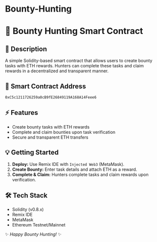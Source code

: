 # Bounty-Hunting
# 🎯 **Bounty Hunting Smart Contract**

## 📄 **Description**
A simple Solidity-based smart contract that allows users to create bounty tasks with ETH rewards. Hunters can complete these tasks and claim rewards in a decentralized and transparent manner.

## 🚀 **Smart Contract Address**
`0xC5c1211726259a0cB9fE26849119A168A14Feee6`

## ⚡ **Features**
- Create bounty tasks with ETH rewards
- Complete and claim bounties upon task verification
- Secure and transparent ETH transfers

## 💡 **Getting Started**
1. **Deploy:** Use Remix IDE with `Injected Web3` (MetaMask).
2. **Create Bounty:** Enter task details and attach ETH as a reward.
3. **Complete & Claim:** Hunters complete tasks and claim rewards upon verification.

## 🛠 **Tech Stack**
- Solidity (v0.8.x)
- Remix IDE
- MetaMask
- Ethereum Testnet/Mainnet

✨ *Happy Bounty Hunting!* ✨

